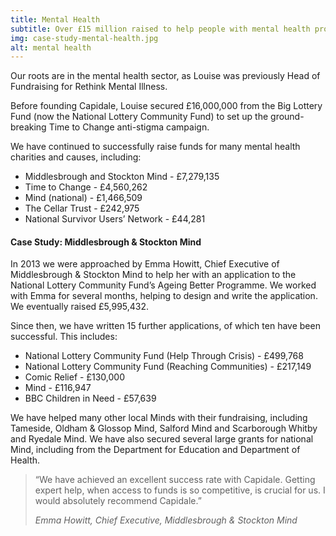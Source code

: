 ```yaml
---
title: Mental Health
subtitle: Over £15 million raised to help people with mental health problems
img: case-study-mental-health.jpg
alt: mental health
---
```


Our roots are in the mental health sector, as Louise was previously Head of Fundraising for Rethink Mental Illness.

Before founding Capidale, Louise secured £16,000,000 from the Big Lottery Fund (now the National Lottery Community Fund) to set up the ground-breaking Time to Change anti-stigma campaign.

We have continued to successfully raise funds for many mental health charities and causes, including:

- Middlesbrough and Stockton Mind - £7,279,135
- Time to Change - £4,560,262
- Mind (national) - £1,466,509
- The Cellar Trust - £242,975
- National Survivor Users’ Network - £44,281

#### Case Study: Middlesbrough & Stockton Mind

In 2013 we were approached by Emma Howitt, Chief Executive of Middlesbrough & Stockton Mind to help her with an application to the National Lottery Community Fund’s Ageing Better Programme. We worked with Emma for several months, helping to design and write the application. We eventually raised £5,995,432.

Since then, we have written 15 further applications, of which ten have been successful. This includes:

- National Lottery Community Fund (Help Through Crisis) - £499,768
- National Lottery Community Fund (Reaching Communities) - £217,149
- Comic Relief - £130,000
- Mind - £116,947
- BBC Children in Need - £57,639

We have helped many other local Minds with their fundraising, including Tameside, Oldham & Glossop Mind, Salford Mind and Scarborough Whitby and Ryedale Mind. We have also secured several large grants for national Mind, including from the Department for Education and Department of Health.

> “We have achieved an excellent success rate with Capidale. Getting expert help, when access to funds is so competitive, is crucial for us. I would absolutely recommend Capidale.”
>
> <cite>Emma Howitt, Chief Executive, Middlesbrough & Stockton Mind</cite>
